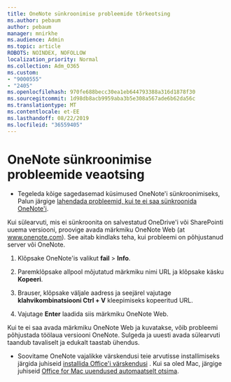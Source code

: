 ```yaml
---
title: OneNote sünkroonimise probleemide tõrkeotsing
ms.author: pebaum
author: pebaum
manager: mnirkhe
ms.audience: Admin
ms.topic: article
ROBOTS: NOINDEX, NOFOLLOW
localization_priority: Normal
ms.collection: Adm_O365
ms.custom:
- "9000555"
- "2405"
ms.openlocfilehash: 970fe688becc30ea1eb644793388a316d1878f30
ms.sourcegitcommit: 1d98db8acb9959aba3b5e308a567ade6b62da56c
ms.translationtype: MT
ms.contentlocale: et-EE
ms.lasthandoff: 08/22/2019
ms.locfileid: "36559405"
---
```

# <a name="troubleshoot-onenote-sync-issues"></a>OneNote sünkroonimise probleemide veaotsing

* Tegeleda kõige sagedasemad küsimused OneNote'i sünkroonimiseks, Palun järgige [lahendada probleemid, kui te ei saa sünkroonida OneNote'i](https://support.office.com/article/Fix-issues-when-you-can-t-sync-OneNote-299495ef-66d1-448f-90c1-b785a6968d45).

Kui sülearvuti, mis ei sünkroonita on salvestatud OneDrive'i või SharePointi uuema versiooni, proovige avada märkmiku OneNote Web (at www.onenote.com). See aitab kindlaks teha, kui probleemi on põhjustanud server või OneNote.

1. Klõpsake OneNote'is valikut **fail** > **Info**.

2. Paremklõpsake allpool mõjutatud märkmiku nimi URL ja klõpsake käsku **Kopeeri**.

3. Brauser, klõpsake väljale aadress ja seejärel vajutage **klahvikombinatsiooni Ctrl + V** kleepimiseks kopeeritud URL.

4. Vajutage **Enter** laadida siis märkmiku OneNote Web.

Kui te ei saa avada märkmiku OneNote Web ja kuvatakse, võib probleemi põhjustada töölaua versiooni OneNote. Sulgeda ja uuesti avada sülearvuti taandub tavaliselt ja edukalt taastab ühendus.

* Soovitame OneNote vajalikke värskendusi teie arvutisse installimiseks järgida juhiseid [installida Office'i värskendusi](https://support.office.com/article/Install-Office-updates-2ab296f3-7f03-43a2-8e50-46de917611c5) . Kui sa oled Mac, järgige juhiseid [Office for Mac uuendused automaatselt otsima](https://support.office.com/article/update-office-for-mac-automatically-bfd1e497-c24d-4754-92ab-910a4074d7c1).